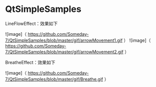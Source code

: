 # QtSimpleSamples
LineFlowEffect：效果如下

![image]（ https://github.com/Someday-7/QtSimpleSamples/blob/master/gif/arrowMovement1.gif ）
![image]（ https://github.com/Someday-7/QtSimpleSamples/blob/master/gif/arrowMovement2.gif ）

BreatheEffect：效果如下

![image]（ https://github.com/Someday-7/QtSimpleSamples/blob/master/gif/Breathe.gif ）
